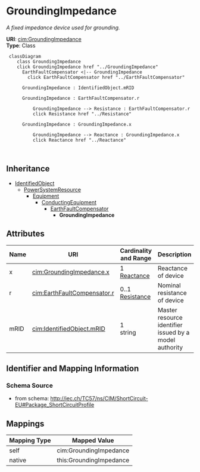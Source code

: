 # GroundingImpedance


_A fixed impedance device used for grounding._





**URI**: [cim:GroundingImpedance](http://iec.ch/TC57/CIM100#GroundingImpedance)<br />
**Type**: Class




```mermaid
 classDiagram
    class GroundingImpedance
    click GroundingImpedance href "../GroundingImpedance"
      EarthFaultCompensator <|-- GroundingImpedance
        click EarthFaultCompensator href "../EarthFaultCompensator"
      
      GroundingImpedance : IdentifiedObject.mRID
        
      GroundingImpedance : EarthFaultCompensator.r
        
          GroundingImpedance --> Resistance : EarthFaultCompensator.r
          click Resistance href "../Resistance"
        
      GroundingImpedance : GroundingImpedance.x
        
          GroundingImpedance --> Reactance : GroundingImpedance.x
          click Reactance href "../Reactance"
        
      
```





## Inheritance
* [IdentifiedObject](IdentifiedObject.md)
    * [PowerSystemResource](PowerSystemResource.md)
        * [Equipment](Equipment.md)
            * [ConductingEquipment](ConductingEquipment.md)
                * [EarthFaultCompensator](EarthFaultCompensator.md)
                    * **GroundingImpedance**



## Attributes


| Name | URI | Cardinality and Range | Description | Inheritance |
| ---  | --- | --- | --- | --- |
| x | [cim:GroundingImpedance.x](http://iec.ch/TC57/CIM100#GroundingImpedance.x) | 1 <br />  [Reactance](Reactance.md)  | Reactance of device | direct |
| r | [cim:EarthFaultCompensator.r](http://iec.ch/TC57/CIM100#EarthFaultCompensator.r) | 0..1 <br />  [Resistance](Resistance.md)  | Nominal resistance of device | [EarthFaultCompensator](EarthFaultCompensator.md) |
| mRID | [cim:IdentifiedObject.mRID](http://iec.ch/TC57/CIM100#IdentifiedObject.mRID) | 1 <br />  string  | Master resource identifier issued by a model authority | [IdentifiedObject](IdentifiedObject.md) |









## Identifier and Mapping Information







### Schema Source


* from schema: http://iec.ch/TC57/ns/CIM/ShortCircuit-EU#Package_ShortCircuitProfile





## Mappings

| Mapping Type | Mapped Value |
| ---  | ---  |
| self | cim:GroundingImpedance |
| native | this:GroundingImpedance |




